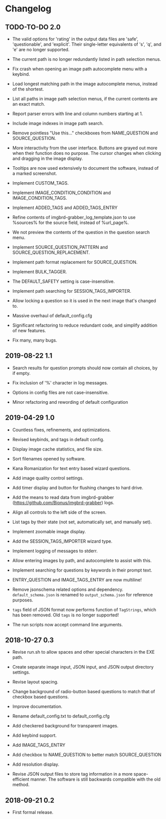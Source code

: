 # Changelog

## TODO-TO-DO 2.0

* The valid options for 'rating' in the output data files are 'safe', 'questionable', and 'explicit'. Their single-letter equivalents of 's', 'q', and 'e' are no longer supported.

* The current path is no longer redundantly listed in path selection menus.

* Fix crash when opening an image path autocomplete menu with a keybind.

* Load longest matching path in the image autocomplete menus, instead of the shortest.

* List all paths in image path selection menus, if the current contents are an exact match.

* Report parser errors with line and column numbers starting at 1.

* Include image indexes in image path search.

* Remove pointless "Use this..." checkboxes from NAME_QUESTION and SOURCE_QUESTION.

* More interactivity from the user interface. Buttons are grayed out more when their function does no purpose. The cursor changes when clicking and dragging in the image display.

* Tooltips are now used extensively to document the software, instead of a marked screenshot.

* Implement CUSTOM_TAGS.

* Implement IMAGE_CONDITION_CONDITION and IMAGE_CONDITION_TAGS.

* Implement ADDED_TAGS and ADDED_TAGS_ENTRY

* Refine contents of imgbrd-grabber_log_template.json to use %sources% for the source field, instead of %url_page%.

* We not preview the contents of the question in the question search menu.

* Implement SOURCE_QUESTION_PATTERN and SOURCE_QUESTION_REPLACEMENT.

* Implement path format replacement for SOURCE_QUESTION.

* Implement BULK_TAGGER.

* The DEFAULT_SAFETY setting is case-insensitive.

* Implement path searching for SESSION_TAGS_IMPORTER.

* Allow locking a question so it is used in the next image that's changed to.

* Massive overhaul of default_config.cfg

* Significant refactoring to reduce redundant code, and simplify addition of new features.

* Fix many, many bugs.

## 2019-08-22 1.1

* Search results for question prompts should now contain all choices, by if empty.

* Fix inclusion of '%' character in log messages.

* Options in config files are not case-insensitive.

* Minor refactoring and rewording of default configuration

## 2019-04-29 1.0

* Countless fixes, refinements, and optimizations.

* Revised keybinds, and tags in default config.

* Display image cache statistics, and file size.

* Sort filenames opened by software.

* Kana Romanization for text entry based wizard questions.

* Add image quality control settings.

* Add timer display and button for flushing changes to hard drive.

* Add the means to read data from imgbrd-grabber (https://github.com/Bionus/imgbrd-grabber) logs.

* Align all controls to the left side of the screen.

* List tags by their state (not set, automatically set, and manually set).

* Implement zoomable image display.

* Add the SESSION_TAGS_IMPORTER wizard type.

* Implement logging of messages to stderr.

* Allow entering images by path, and autocomplete to assist with this.

* Implement searching for questions by keywords in their prompt text.

* ENTRY_QUESTION and IMAGE_TAGS_ENTRY are now multiline!

* Remove jsonschema related options and dependency. `default_schema.json` is renamed to `output_schema.json` for reference purposes.

* `tags` field of JSON format now performs function of `TagStrings`, which has been removed. Old `tags` is no longer supported!

* The run scripts now accept command line arguments.

## 2018-10-27 0.3

* Revise run.sh to allow spaces and other special characters in the EXE path.

* Create separate image input, JSON input, and JSON output directory settings.

* Revise layout spacing.

* Change background of radio-button based questions to match that of checkbox based questions.

* Improve documentation.

* Rename default_config.txt to default_config.cfg

* Add checkered background for transparent images.

* Add keybind support.

* Add IMAGE_TAGS_ENTRY

* Add checkbox to NAME_QUESTION to better match SOURCE_QUESTION

* Add resolution display.

* Revise JSON output files to store tag information in a more space-efficient manner. The software is still backwards compatible with the old method.

## 2018-09-21 0.2

* First formal release.
